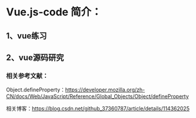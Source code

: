# Vue.js-code 简介：

## 1、vue练习





## 2、vue源码研究

### 相关参考文献：

Object.defineProperty：https://developer.mozilla.org/zh-CN/docs/Web/JavaScript/Reference/Global_Objects/Object/defineProperty


相关博客：https://blog.csdn.net/github_37360787/article/details/114362025
